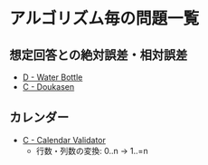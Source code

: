 # アルゴリズム毎の問題一覧

## 想定回答との絶対誤差・相対誤差
- [D - Water Bottle](https://atcoder.jp/contests/abc144/tasks/abc144_d)
- [C - Doukasen](https://atcoder.jp/contests/abc223/tasks/abc223_c)

## カレンダー
- [C - Calendar Validator](https://atcoder.jp/contests/abc225/tasks/abc225_c)
  - 行数・列数の変換: 0..n -> 1..=n
